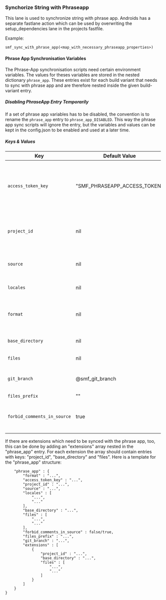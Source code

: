 ### Synchorize String with Phraseapp
This lane is used to synchronize string with phrase app. 
Androids has a separate fastlane action which can be used by overwriting the setup_dependencies lane in the projects fastfile.

Example:

```
smf_sync_with_phrase_app(<map_with_necessary_phraseapp_properties>)
```

#### Phrase App Synchronisation Variables
The Phrase-App synchronisation scripts need certain environment variables. The values for theses variables are stored in the nested dictionary `phrase_app`. 
These entries exist for each build variant that needs to sync with phrase app and are therefore nested inside the given build-variant entry.

##### Disabling PhraseApp Entry Temporarily
If a set of phrase app variables has to be disabled, the convention is to rename the `phrase_app` entry to `phrase_app_DISABLED`. 
This way the phrase app sync scripts will ignore the entry, but the variables and values can be kept in the config.json to be enabled and used at a later time.

##### Keys & Values
| Key | Default Value | Datatype | Mandatory | Description |
|-----|---------------|----------|-----------|--------------
| `access_token_key` | "SMF_PHRASEAPP_ACCESS_TOKEN" | String | ✅ |	The variable name in which jenkins stores the access token for the phrase app api. The default value is "SMF_PHRASEAPP_ACCESS_TOKEN" which should work for almost all projects. An exception are the Strato projects, they should use "stratoPhraseappAccessToken". |
| `project_id` | nil | String | ✅ |The projects phrase app id which is used in the api call to identify the correct project. This should be an all lowercase hexadecimal string with 32 digits. For example "12abc345bf6e980d96e5b0a236fe78b1"|
| `source` | nil | String | ✅ | This value should be an identifier for the language which is used as source for the translation. This is "en" in the most of the cases. |
| `locales` | nil | Array of Strings | ✅ | A list of language identifiers to which the strings of the app will be translated. For example `["de", "at", "es", "fr"]`. |
| `format` | nil | String | ✅ | Determines the format in which the phrase app translation files are stored. This is in almost all cases "strings". But it could also be for example "simple_json" or "xml" or another format. |
| `base_directory` | nil | String | ✅ | This string specifies the base directory in which the different translation files will be stored. |
| `files` | nil | Array of Strings | ✅ | A list of files which will be translated. |
| `git_branch` | @smf_git_branch | String | | The projects git branch to which new or changed translations will be pushed. The default is the branch which is passed to the fastlane build job. |
| `files_prefix` | "" | String | | Specifies a prefix for the file tags. |
| `forbid_comments_in_source` | true | Bool | | If this is set to true, the phrase app scripts abort if the find an comments in the source file. This is due to some weird behavoir of the PhrasApp if there are comments in the source file. |

If there are extensions which need to be synced with the phrase app, too, this can be done by adding an "extensions" array nested in the "phrase_app" entry. For each extension the array should contain entries with keys: "project_id", "base_directory" and "files".
Here is a template for the "phrase_app" structure:

```
	"phrase_app" : {
		"format" : "...",
		"access_token_key" : "...",
		"project_id" : "...",
		"source" : "...",
		"locales" : [
			"...",
			"..."
		],
		"base_directory" : "...",
		"files" : [
			"...",
			"..."
		],
		"forbid_comments_in_source" : false/true,
		"files_prefix" : "...",
		"git_branch" : "...",
		"extensions" : [
			{
				"project_id" : "...",
				"base_directory" : "...",
				"files" : [
					"...",
					"..."
				]
			}
		]
	}
}

```
